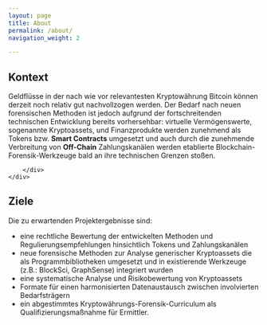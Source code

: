 ```yaml
---
layout: page
title: About
permalink: /about/
navigation_weight: 2

---
```


<div class="row">
	<div class="col s12 m12 l12">
		<div class = "card-panel">
		  <h2>
		  	Kontext
		  </h2>
		  Geldflüsse in der nach wie vor relevantesten Kryptowährung Bitcoin können derzeit noch relativ gut nachvollzogen werden. Der Bedarf nach neuen forensischen Methoden ist jedoch aufgrund der fortschreitenden technischen Entwicklung bereits vorhersehbar: virtuelle Vermögenswerte, sogenannte Kryptoassets, und Finanzprodukte werden zunehmend als Tokens bzw. <b>Smart Contracts</b> umgesetzt und auch durch die zunehmende Verbreitung von <b>Off-Chain</b> Zahlungskanälen werden etablierte Blockchain-Forensik-Werkzeuge bald an ihre technischen Grenzen stoßen. 

	    </div>
	</div>
</div>
<div class="row">
	<div class="col s12 m12 l12">
		<div class = "card-panel">
		  <h2>Ziele</h2>
          Die zu erwartenden Projektergebnisse sind: 
          <ul>
            <li>
              eine rechtliche Bewertung der entwickelten Methoden und Regulierungsempfehlungen hinsichtlich Tokens und Zahlungskanälen
            </li>
            <li>
              neue forensische Methoden zur Analyse generischer Kryptoassets die als Programmbibliotheken umgesetzt und in existierende Werkzeuge (z.B.: BlockSci, GraphSense) integriert wurden
            </li>
            <li>
              eine systematische Analyse und Risikobewertung von Kryptoassets
            </li>
            <li>
              Formate für einen harmonisierten Datenaustausch zwischen involvierten Bedarfsträgern
            </li>
            <li>
              ein abgestimmtes Kryptowährungs-Forensik-Curriculum als Qualifizierungsmaßnahme für Ermittler.
            </li>
          </ul>
	    </div>
	</div>
</div>

